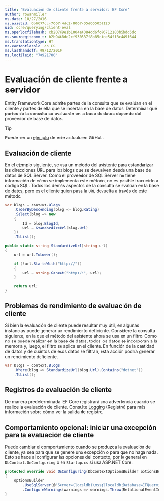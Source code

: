 ```yaml
---
title: 'Evaluación de cliente frente a servidor: EF Core'
author: rowanmiller
ms.date: 10/27/2016
ms.assetid: 8b6697cc-7067-4dc2-8007-85d80503d123
uid: core/querying/client-eval
ms.openlocfilehash: cb207d9e1b1004a4084dd6fc66712183b5bdd5dc
ms.sourcegitcommit: b2b9468de2cf930687f8b85c3ce54ff8c449f644
ms.translationtype: HT
ms.contentlocale: es-ES
ms.lasthandoff: 09/12/2019
ms.locfileid: "70921700"
---
```

# <a name="client-vs-server-evaluation"></a>Evaluación de cliente frente a servidor

Entity Framework Core admite partes de la consulta que se evalúan en el cliente y partes de ella que se insertan en la base de datos. Determinar qué partes de la consulta se evaluarán en la base de datos depende del proveedor de base de datos.

> [!TIP]  
> Puede ver un [ejemplo](https://github.com/aspnet/EntityFramework.Docs/tree/master/samples/core/Querying) de este artículo en GitHub.

## <a name="client-evaluation"></a>Evaluación de cliente

En el ejemplo siguiente, se usa un método del asistente para estandarizar las direcciones URL para los blogs que se devuelven desde una base de datos de SQL Server. Como el proveedor de SQL Server no tiene información de cómo se implementa este método, no es posible traducirlo a código SQL. Todos los demás aspectos de la consulta se evalúan en la base de datos, pero es el cliente quien pasa la `URL` devuelta a través de este método.

<!-- [!code-csharp[Main](samples/core/Querying/ClientEval/Sample.cs?highlight=6)] -->
``` csharp
var blogs = context.Blogs
    .OrderByDescending(blog => blog.Rating)
    .Select(blog => new
    {
        Id = blog.BlogId,
        Url = StandardizeUrl(blog.Url)
    })
    .ToList();
```

<!-- [!code-csharp[Main](samples/core/Querying/ClientEval/Sample.cs)] -->
``` csharp
public static string StandardizeUrl(string url)
{
    url = url.ToLower();

    if (!url.StartsWith("http://"))
    {
        url = string.Concat("http://", url);
    }

    return url;
}
```

## <a name="client-evaluation-performance-issues"></a>Problemas de rendimiento de evaluación de cliente

Si bien la evaluación de cliente puede resultar muy útil, en algunas instancias puede generar un rendimiento deficiente. Considere la consulta siguiente, en la que el método del asistente ahora se usa en un filtro. Como no se puede realizar en la base de datos, todos los datos se incorporan a la memoria y, luego, el filtro se aplica en el cliente. En función de la cantidad de datos y de cuántos de esos datos se filtran, esta acción podría generar un rendimiento deficiente.

<!-- [!code-csharp[Main](samples/core/Querying/ClientEval/Sample.cs)] -->
``` csharp
var blogs = context.Blogs
    .Where(blog => StandardizeUrl(blog.Url).Contains("dotnet"))
    .ToList();
```

## <a name="client-evaluation-logging"></a>Registros de evaluación de cliente

De manera predeterminada, EF Core registrará una advertencia cuando se realice la evaluación de cliente. Consulte [Logging](../miscellaneous/logging.md) (Registro) para más información sobre cómo ver la salida de registro. 

## <a name="optional-behavior-throw-an-exception-for-client-evaluation"></a>Comportamiento opcional: iniciar una excepción para la evaluación de cliente

Puede cambiar el comportamiento cuando se produzca la evaluación de cliente, ya sea para que se genere una excepción o para que no haga nada. Esto se hace al configurar las opciones del contexto, por lo general en `DbContext.OnConfiguring` o en `Startup.cs` si usa ASP.NET Core.

<!-- [!code-csharp[Main](samples/core/Querying/ClientEval/ThrowOnClientEval/BloggingContext.cs?highlight=5)] -->
``` csharp
protected override void OnConfiguring(DbContextOptionsBuilder optionsBuilder)
{
    optionsBuilder
        .UseSqlServer(@"Server=(localdb)\mssqllocaldb;Database=EFQuerying;Trusted_Connection=True;")
        .ConfigureWarnings(warnings => warnings.Throw(RelationalEventId.QueryClientEvaluationWarning));
}
```
